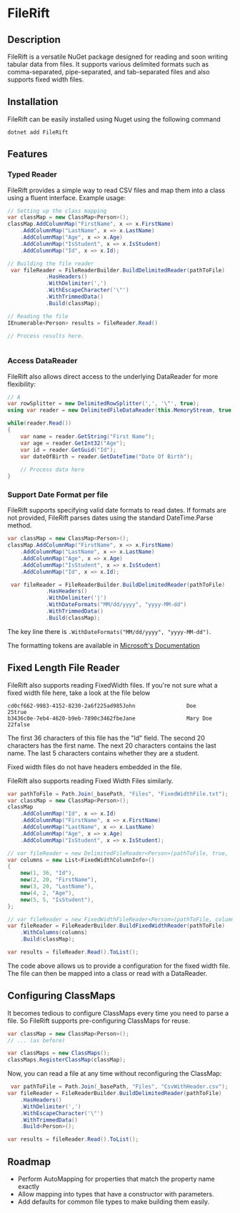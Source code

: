 # FileRift

## Description

FileRift is a versatile NuGet package designed for reading and soon writing tabular data from files. It supports various
delimited formats such as comma-separated, pipe-separated, and tab-separated files and also supports fixed width files.

## Installation

FileRift can be easily installed using Nuget using the following command

```
dotnet add FileRift
```

## Features

### Typed Reader

FileRift provides a simple way to read CSV files and map them into a class using a fluent interface. Example usage:

```csharp
// Setting up the class mapping
var classMap = new ClassMap<Person>();
classMap.AddColumnMap("FirstName", x => x.FirstName)
    .AddColumnMap("LastName", x => x.LastName)
    .AddColumnMap("Age", x => x.Age)
    .AddColumnMap("IsStudent", x => x.IsStudent)
    .AddColumnMap("Id", x => x.Id);

// Building the file reader
 var fileReader = FileReaderBuilder.BuildDelimitedReader(pathToFile)
            .HasHeaders()
            .WithDelimiter(',')
            .WithEscapeCharacter('\"')
            .WithTrimmedData()
            .Build(classMap);

// Reading the file
IEnumerable<Person> results = fileReader.Read()

// Process results here.
            
```

### Access DataReader

FileRift also allows direct access to the underlying DataReader for more flexibility:
```csharp
// A
var rowSplitter = new DelimitedRowSplitter(',', '\"', true);
using var reader = new DelimitedFileDataReader(this.MemoryStream, true, rowSplitter);

while(reader.Read()) 
{
    var name = reader.GetString("First Name");
    var age = reader.GetInt32("Age");
    var id = reader.GetGuid("Id");
    var dateOfBirth = reader.GetDateTime("Date Of Birth");
    
    // Process data here
}
```

### Support Date Format per file

FileRift supports specifying valid date formats to read dates. If formats are not provided,
FileRift parses dates using the standard DateTime.Parse method.

```csharp
var classMap = new ClassMap<Person>();
classMap.AddColumnMap("FirstName", x => x.FirstName)
    .AddColumnMap("LastName", x => x.LastName)
    .AddColumnMap("Age", x => x.Age)
    .AddColumnMap("IsStudent", x => x.IsStudent)
    .AddColumnMap("Id", x => x.Id);

 var fileReader = FileReaderBuilder.BuildDelimitedReader(pathToFile)
            .HasHeaders()
            .WithDelimiter('|')
            .WithDateFormats("MM/dd/yyyy", "yyyy-MM-dd")
            .WithTrimmedData()
            .Build(classMap);

```

The key line there is `.WithDateFormats("MM/dd/yyyy", "yyyy-MM-dd")`.

The formatting tokens are available
in [Microsoft's Documentation](https://learn.microsoft.com/en-us/dotnet/standard/base-types/custom-date-and-time-format-strings)

## Fixed Length File Reader

FileRift also supports reading FixedWidth files. If you're not sure what a fixed width file here, take a look at the
file below

```
cd0cf662-9983-4152-8230-2a6f225ad985John                Doe                 25true 
b3436c0e-7eb4-4620-b9eb-7890c3462fbeJane                Mary Doe            22false
```

The first 36 characters of this file has the "Id" field. The second 20 characters has the first name.
The next 20 characters contains the last name. The last 5 characters contains whether they are a student.

Fixed width files do not have headers embedded in the file.

FileRift also supports reading Fixed Width Files similarly.

```csharp
var pathToFile = Path.Join(_basePath, "Files", "FixedWidthFile.txt");
var classMap = new ClassMap<Person>();
classMap
    .AddColumnMap("Id", x => x.Id)
    .AddColumnMap("FirstName", x => x.FirstName)
    .AddColumnMap("LastName", x => x.LastName)
    .AddColumnMap("Age", x => x.Age)
    .AddColumnMap("IsStudent", x => x.IsStudent);

// var fileReader = new DelimitedFileReader<Person>(pathToFile, true, ',', '\"', classMap, true);
var columns = new List<FixedWidthColumnInfo>()
{
    new(1, 36, "Id"),
    new(2, 20, "FirstName"),
    new(3, 20, "LastName"),
    new(4, 2, "Age"),
    new(5, 5, "IsStudent"),
};

// var fileReader = new FixedWidthFileReader<Person>(pathToFile, columns, classMap);
var fileReader = FileReaderBuilder.BuildFixedWidthReader(pathToFile)
    .WithColumns(columns)
    .Build(classMap);

var results = fileReader.Read().ToList();
```

The code above allows us to provide a configuration for the fixed width file. The file can then be mapped into a class
or read with a DataReader.

## Configuring ClassMaps

It becomes tedious to configure ClassMaps every time you need to parse a file. So FileRift supports pre-configuring
ClassMaps for reuse.

```csharp
var classMap = new ClassMap<Person>();
// ... (as before)

var classMaps = new ClassMaps();
classMaps.RegisterClassMap(classMap);
```

Now, you can read a file at any time without reconfiguring the ClassMap:

```csharp
 var pathToFile = Path.Join(_basePath, "Files", "CsvWithHeader.csv");
var fileReader = FileReaderBuilder.BuildDelimitedReader(pathToFile)
    .HasHeaders()
    .WithDelimiter(',')
    .WithEscapeCharacter('\"')
    .WithTrimmedData()
    .Build<Person>();

var results = fileReader.Read().ToList();
```

## Roadmap

- Perform AutoMapping for properties that match the property name exactly
- Allow mapping into types that have a constructor with parameters.
- Add defaults for common file types to make building them easily.